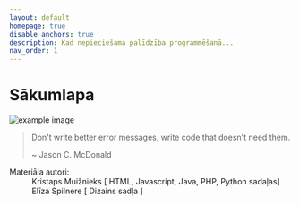```yaml
---
layout: default
homepage: true
disable_anchors: true
description: Kad nepieciešama palīdzība programmēšanā...
nav_order: 1
---
```


# Sākumlapa



![example image](/progr/media/landinggifs.gif)

> Don't write better error messages, write code that doesn't need them.
>
> ~ Jason C. McDonald

<dl>
    <dt>Materiāla autori:</dt>
    <dd>Kristaps Muižnieks [ HTML, Javascript, Java, PHP, Python sadaļas] </dd>
    <dd>Elīza Spilnere [ Dizains sadļa ]</dd>
</dl>
